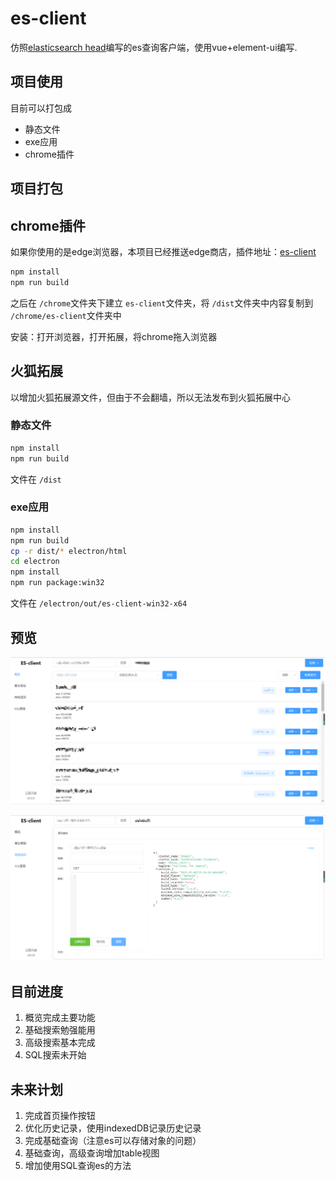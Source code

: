 # es-client

仿照[elasticsearch head](https://github.com/mobz/elasticsearch-head)编写的es查询客户端，使用vue+element-ui编写.

## 项目使用

目前可以打包成

- 静态文件
- exe应用
- chrome插件

## 项目打包

## chrome插件

如果你使用的是edge浏览器，本项目已经推送edge商店，插件地址：[es-client](https://microsoftedge.microsoft.com/addons/detail/esclient/aonamamifdfigcflbeokdndfappnmogo)

```bash
npm install
npm run build
```

之后在 `/chrome`文件夹下建立 `es-client`文件夹，将 `/dist`文件夹中内容复制到 `/chrome/es-client`文件夹中

安装：打开浏览器，打开拓展，将chrome拖入浏览器

## 火狐拓展

以增加火狐拓展源文件，但由于不会翻墙，所以无法发布到火狐拓展中心

### 静态文件

```bash
npm install
npm run build
```

文件在 `/dist`

### exe应用

```bash
npm install
npm run build
cp -r dist/* electron/html
cd electron
npm install
npm run package:win32
```

文件在 `/electron/out/es-client-win32-x64`

## 预览

![预览1](./img/bg1.png)

![预览2](./img/bg2.png)

## 目前进度

1. 概览完成主要功能
2. 基础搜索勉强能用
3. 高级搜索基本完成
4. SQL搜索未开始

## 未来计划

1. 完成首页操作按钮
2. 优化历史记录，使用indexedDB记录历史记录
3. 完成基础查询（注意es可以存储对象的问题）
4. 基础查询，高级查询增加table视图
5. 增加使用SQL查询es的方法
